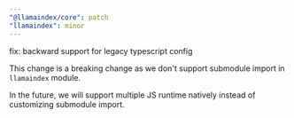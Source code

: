 ```yaml
---
"@llamaindex/core": patch
"llamaindex": minor
---
```


fix: backward support for legacy typescript config

This change is a breaking change as we don't support submodule import in `llamaindex` module.

In the future, we will support multiple JS runtime natively instead of customizing submodule import.
